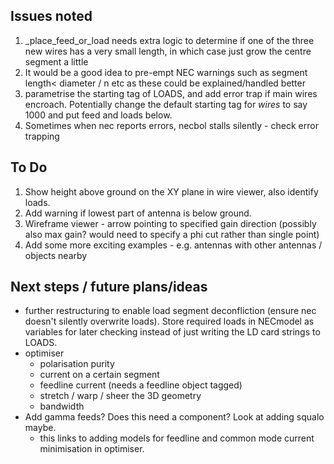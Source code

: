 ## Issues noted
1. _place_feed_or_load needs extra logic to determine if one of the three new wires has a very small length, in which case just grow the centre segment a little
2. It would be a good idea to pre-empt NEC warnings such as segment length< diameter / n etc as these could be explained/handled better
3. parametrise the starting tag of LOADS, and add error trap if main wires encroach. Potentially change the default starting tag for *wires* to say 1000 and put feed and loads below.
4. Sometimes when nec reports errors, necbol stalls silently - check error trapping

## To Do
1. Show height above ground on the XY plane in wire viewer, also identify loads.
2. Add warning if lowest part of antenna is below ground.
3. Wireframe viewer - arrow pointing to specified gain direction (possibly also max gain? would need to specify a phi cut rather than single point)
4. Add some more exciting examples - e.g. antennas with other antennas / objects nearby

## Next steps / future plans/ideas
- further restructuring to enable load segment deconfliction (ensure nec doesn't silently overwrite loads). Store required loads in NECmodel as variables for later checking instead of just writing the LD card strings to LOADS.
- optimiser
    - polarisation purity
    - current on a certain segment
    - feedline current (needs a feedline object tagged)
    - stretch / warp / sheer the 3D geometry
    - bandwidth
- Add gamma feeds? Does this need a component? Look at adding squalo maybe.
    - this links to adding models for feedline and common mode current minimisation in optimiser.
